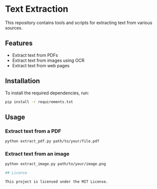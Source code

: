 # Text Extraction

This repository contains tools and scripts for extracting text from various sources.

## Features

- Extract text from PDFs
- Extract text from images using OCR
- Extract text from web pages

## Installation

To install the required dependencies, run:

```bash
pip install -r requirements.txt
```

## Usage

### Extract text from a PDF

```bash
python extract_pdf.py path/to/your/file.pdf
```

### Extract text from an image

```bash
python extract_image.py path/to/your/image.png

## License

This project is licensed under the MIT License.